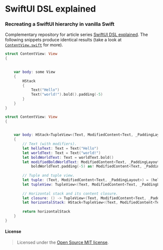 # SwiftUI DSL explained
### Recreating a SwiftUI hierarchy in vanilla Swift


Complementary repository for article series [SwiftUI DSL explained]. The following snippets produce identical results (take a look at [`ContentView.swift`] for more).

```Swift
struct ContentView: View
{
        
    
    var body: some View
    {
        HStack
        {
            Text("Hello")
            Text("world!").bold().padding(-5)
        }
    }
}
```

```Swift
struct ContentView: View
{
    
    
    var body: HStack<TupleView<(Text, ModifiedContent<Text, _PaddingLayout>)>>
    {
        // Text (with modifiers).
        let helloText: Text = Text("Hello")
        let worldText: Text = Text("world!")
        let boldWorldText: Text = worldText.bold()
        let modifiedBoldWorldText: ModifiedContent<Text, _PaddingLayout> =
            boldWorldText.padding(-5) as! ModifiedContent<Text, _PaddingLayout>
        
        // Tuple and tuple view.
        let tuple: (Text, ModifiedContent<Text, _PaddingLayout>) = (helloText, modifiedBoldWorldText)
        let tupleView: TupleView<(Text, ModifiedContent<Text, _PaddingLayout>)> = TupleView(tuple)
                
        // Horizontal stack and its content closure.
        let closure: () -> TupleView<(Text, ModifiedContent<Text, _PaddingLayout>)> = { return tupleView }
        let horizontalStack: HStack<TupleView<(Text, ModifiedContent<Text, _PaddingLayout>)>> = HStack(content: closure)
        
        return horizontalStack
    }
}
```

#### License
> Licensed under the [Open Source MIT license].


[SwiftUI DSL explained]: http://blog.eppz.eu/swiftui-dsl-explained-tupleview
[`ContentView.swift`]: SwiftUI_DSL_explained/ContentView.swift
[Open Source MIT license]: http://en.wikipedia.org/wiki/MIT_License




